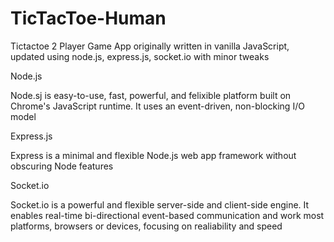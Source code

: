 TicTacToe-Human
===============


Tictactoe 2 Player Game App originally written in vanilla JavaScript, updated using node.js, express.js, socket.io with minor tweaks


Node.js

Node.sj is easy-to-use, fast, powerful, and felixible platform built on Chrome's JavaScript runtime. It uses an event-driven, non-blocking I/O model


Express.js

Express is a minimal and flexible Node.js web app framework without obscuring Node features


Socket.io

Socket.io is a powerful and flexible server-side and client-side engine. It enables real-time bi-directional event-based communication and work most platforms, browsers or devices, focusing on realiability and speed


